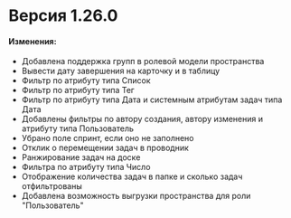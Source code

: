 # Версия 1.26.0

#### Изменения:

* &#x20;Добавлена поддержка групп в ролевой модели пространства
* &#x20;Вывести дату завершения на карточку и в таблицу
* &#x20;Фильтр по атрибуту типа Список
* &#x20;Фильтр по атрибуту типа Тег
* &#x20;Фильтр по атрибуту типа Дата и системным атрибутам задач типа Дата
* &#x20;Добавлены фильтры по автору создания, автору изменения и атрибуту типа Пользователь
* &#x20;Убрано поле спринт, если оно не заполнено
* &#x20;Отклик о перемещении задач в проводник
* &#x20;Ранжирование задач на доске
* &#x20;Фильтра по атрибуту типа Число
* &#x20;Отображение количества задач в папке и сколько задач отфильтрованы
* &#x20;Добавлена возможность выгрузки пространства для роли "Пользователь"

